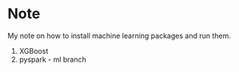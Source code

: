 # Note
My note on how to install machine learning packages and run them.

1. XGBoost
2. pyspark - ml branch

